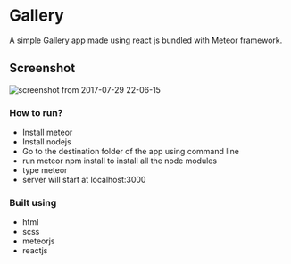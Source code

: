 # Gallery

A simple Gallery app made using react js bundled with Meteor framework.

## Screenshot
![screenshot from 2017-07-29 22-06-15](https://user-images.githubusercontent.com/19841485/28746451-3c23285c-74aa-11e7-9807-a62a9a002d55.png)

### How to run?

* Install meteor
* Install nodejs
* Go to the destination folder of the app using command line
* run meteor npm install to install all the node modules
* type meteor
* server will start at localhost:3000


### Built using 

* html
* scss
* meteorjs
* reactjs
